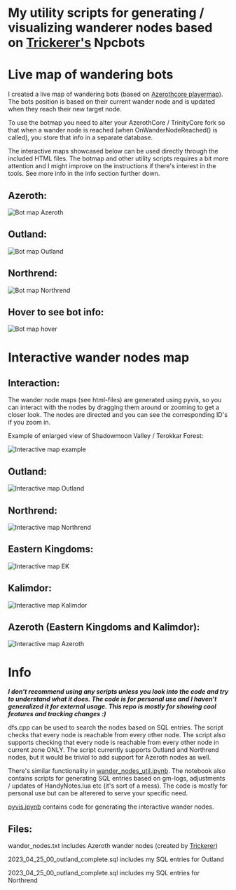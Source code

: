 # My utility scripts for generating / visualizing wanderer nodes based on [Trickerer's](https://github.com/trickerer/Trinity-Bots) Npcbots

# Live map of wandering bots

I created a live map of wandering bots (based on [Azerothcore playermap](https://github.com/azerothcore/playermap)). The bots position is based on their current wander node and is updated when they reach their new target node.

To use the botmap you need to alter your AzerothCore / TrinityCore fork so that when a wander node is reached (when OnWanderNodeReached() is called), you store that info in a separate database.

The interactive maps showcased below can be used directly through the included HTML files. The botmap and other utility scripts requires a bit more attention and I might improve on the instructions if there's interest in the tools. See more info in the info section further down.

## Azeroth:
![Bot map Azeroth](./images/botmap_azeroth.gif?raw=true "Bot map Azeroth")

## Outland:
![Bot map Outland](./images/botmap_outland.gif?raw=true "Bot map Outland")

## Northrend:
![Bot map Northrend](./images/botmap_northrend.gif?raw=true "Bot map Northrend")

## Hover to see bot info:
![Bot map hover](./images/botmap_hover.png?raw=true "Bot map hover")

# Interactive wander nodes map

## Interaction:

The wander node maps (see html-files) are generated using pyvis, so you can interact with the nodes by dragging them around or zooming to get a closer look. The nodes are directed and you can see the corresponding ID's if you zoom in.

Example of enlarged view of Shadowmoon Valley / Terokkar Forest:

![Interactive map example](./images/interactive_wander_nodes.gif?raw=true "Interactive map example")

## Outland:
![Interactive map Outland](./images/outland_interactive_map.png?raw=true "Interactive map Outland")

## Northrend:
![Interactive map Northrend](./images/northrend_interactive_map.png?raw=true "Interactive map Northrend")

## Eastern Kingdoms:
![Interactive map EK](./images/eastern_kingdoms_interactive_map.png?raw=true "Interactive map EK")

## Kalimdor:
![Interactive map Kalimdor](./images/kalimdor_interactive_map.png?raw=true "Interactive map Kalimdor")

## Azeroth (Eastern Kingdoms and Kalimdor):
![Interactive map Azeroth](./images/azeroth_interactive_map.png?raw=true "Interactive map Azeroth")

# Info

***I don't recommend using any scripts unless you look into the code and try to understand what it does. The code is for personal use and I haven't generalized it for external usage. This repo is mostly for showing cool features and tracking changes :)***

dfs.cpp can be used to search the nodes based on SQL entries. The script checks that every node is reachable from every other node. The script also supports checking that every node is reachable from every other node in current zone ONLY.
The script currently supports Outland and Northrend nodes, but it would be trivial to add support for Azeroth nodes as well.

There's similar functionality in [wander_nodes_util.ipynb](./wander_nodes_util.ipynb).
The notebook also contains scripts for generating SQL entries based on gm-logs, adjustments / updates of HandyNotes.lua etc (it's sort of a mess). The code is mostly for personal use but can be alterered to serve your specific need.

[pyvis.ipynb](./pyvis.ipynb) contains code for generating the interactive wander nodes.

## Files:

wander_nodes.txt includes Azeroth wander nodes (created by [Trickerer](https://github.com/trickerer))

2023_04_25_00_outland_complete.sql includes my SQL entries for Outland

2023_04_25_00_outland_complete.sql includes my SQL entries for Northrend